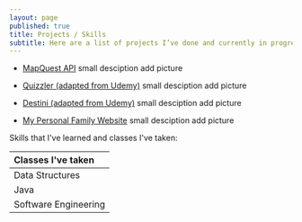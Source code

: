 ```yaml
---
layout: page
published: true
title: Projects / Skills
subtitle: Here are a list of projects I’ve done and currently in progress!
---
```

- [MapQuest API](http://google.com/) 
  small desciption
  add picture

- [Quizzler (adapted from Udemy)](http://google.com/) 
  small desciption
  add picture
  
- [Destini (adapted from Udemy)](http://google.com/)
  small desciption
  add picture


- [My Personal Family Website](google.com)
  small desciption
  add picture


Skills that I've learned and classes I've taken:

| Classes I've taken |
| :--- | 
| Data Structures | C++ |
| Java | Python | 
| Software Engineering | Discrete Structures |

